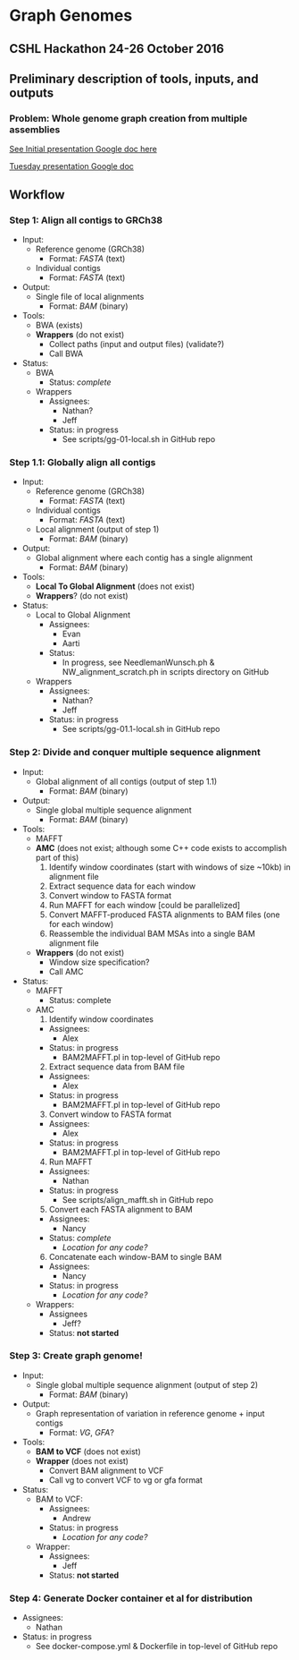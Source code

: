 # Graph Genomes
## CSHL Hackathon 24-26 October 2016

## Preliminary description of tools, inputs, and outputs
### Problem: Whole genome graph creation from multiple assemblies

[See Initial presentation Google doc here](https://docs.google.com/a/lbl.gov/presentation/d/17MTjobkF-wfgamiK2NDwoRGQzlEJ1nzw8VtPqNGBZDI/edit?usp=sharing)

[Tuesday presentation Google doc](https://docs.google.com/presentation/d/1sEx0Q0LdAuBQF0t-JJbwZuXHNvDDwxHrevyfoYrxi68/edit?usp=sharing)

## Workflow
### Step 1: Align all contigs to GRCh38
+ Input:
  + Reference genome (GRCh38)
    + Format: _FASTA_ (text)
  + Individual contigs
    + Format: _FASTA_ (text)
+ Output:
  + Single file of local alignments
    + Format: _BAM_ (binary)
+ Tools:
  + BWA (exists)
  + **Wrappers** (do not exist)
    + Collect paths (input and output files) (validate?)
    + Call BWA
+ Status:
  + BWA
    + Status: _complete_
  + Wrappers
    + Assignees:
      + Nathan?
      + Jeff
    + Status: in progress
      + See scripts/gg-01-local.sh in GitHub repo

### Step 1.1: Globally align all contigs
+ Input:
  + Reference genome (GRCh38)
    + Format: _FASTA_ (text)
  + Individual contigs
    + Format: _FASTA_ (text)
  + Local alignment (output of step 1)
    + Format: _BAM_ (binary)
+ Output:
  + Global alignment where each contig has a single alignment
    + Format: _BAM_ (binary)
+ Tools:
  + **Local To Global Alignment** (does not exist)
  + **Wrappers**? (do not exist)
+ Status:
  + Local to Global Alignment
    + Assignees:
      + Evan
      + Aarti
    + Status:
      + In progress, see NeedlemanWunsch.ph & NW_alignment_scratch.ph in scripts
      directory on GitHub
  + Wrappers
    + Assignees:
      + Nathan?
      + Jeff
    + Status: in progress
      + See scripts/gg-01.1-local.sh in GitHub repo

### Step 2: Divide and conquer multiple sequence alignment
+ Input:
  + Global alignment of all contigs (output of step 1.1)
    + Format: _BAM_ (binary)
+ Output:
  + Single global multiple sequence alignment
    + Format: _BAM_ (binary)
+ Tools:
  + MAFFT
  + **AMC** (does not exist; although some C++ code exists to accomplish part
    of this)
    1. Identify window coordinates (start with windows of size ~10kb) in
    alignment file
    2. Extract sequence data for each window
    3. Convert window to FASTA format
    4. Run MAFFT for each window [could be parallelized]
    5. Convert MAFFT-produced FASTA alignments to BAM files (one for each
    window)
    6. Reassemble the individual BAM MSAs into a single BAM alignment file
  + **Wrappers** (do not exist)
    + Window size specification?
    + Call AMC
+ Status:
  + MAFFT
    + Status: complete
  + AMC
    1. Identify window coordinates
      + Assignees:
        + Alex
      + Status: in progress
        + BAM2MAFFT.pl in top-level of GitHub repo
    2. Extract sequence data from BAM file
      + Assignees:
        + Alex
      + Status: in progress
        + BAM2MAFFT.pl in top-level of GitHub repo
    3. Convert window to FASTA format
      + Assignees:
        + Alex
      + Status: in progress
        + BAM2MAFFT.pl in top-level of GitHub repo
    4. Run MAFFT
      + Assignees:
        + Nathan
      + Status: in progress
        + See scripts/align_mafft.sh in GitHub repo
    5. Convert each FASTA alignment to BAM
      + Assignees:
        + Nancy
      + Status: _complete_
        + _Location for any code?_
    6. Concatenate each window-BAM to single BAM
      + Assignees:
        + Nancy
      + Status: in progress
        + _Location for any code?_
  + Wrappers:
    + Assignees
      + Jeff?
    + Status: **not started**

### Step 3: Create graph genome!
+ Input:
  + Single global multiple sequence alignment (output of step 2)
    + Format: _BAM_ (binary)
+ Output:
  + Graph representation of variation in reference genome + input contigs
    + Format: _VG_, _GFA_?
+ Tools:
  + **BAM to VCF** (does not exist)
  + **Wrapper** (does not exist)
    + Convert BAM alignment to VCF
    + Call vg to convert VCF to vg or gfa format
+ Status:
  + BAM to VCF:
    + Assignees:
      + Andrew
    + Status: in progress
      + _Location for any code?_
  + Wrapper:
    + Assignees:
      + Jeff
    + Status: **not started**

### Step 4: Generate Docker container et al for distribution
+ Assignees:
  + Nathan
+ Status: in progress
  + See docker-compose.yml & Dockerfile in top-level of GitHub repo